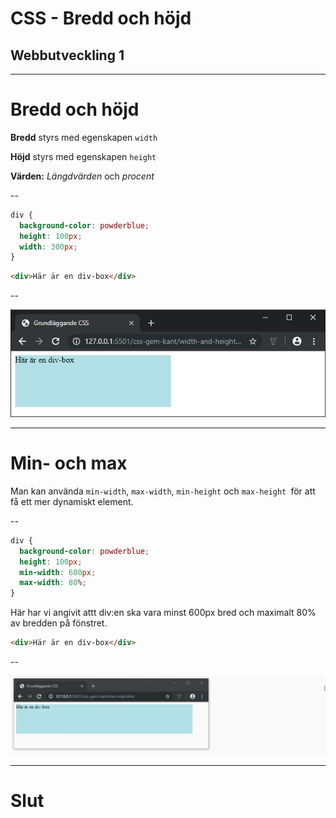 # CSS - Bredd och höjd

## Webbutveckling 1

---

# Bredd och höjd

**Bredd** styrs med egenskapen `width`

**Höjd** styrs med egenskapen `height`

**Värden:** *Längdvärden* och *procent*

--

```css [ ]
div {
  background-color: powderblue;
  height: 100px;
  width: 300px;
}
```

```html
<div>Här är en div-box</div>
```

--

![bredd](images/css-05-bredd.PNG)

---

# Min- och max

Man kan använda `min-width`, `max-width`, `min-height` och `max-height `för att få ett mer dynamiskt element.

--


```css [ ]
div {
  background-color: powderblue;
  height: 100px;
  min-width: 600px;
  max-width: 80%;
}
```

Här har vi angivit attt div:en ska vara minst 600px bred och maximalt 80% av bredden på fönstret.

```html
<div>Här är en div-box</div>
```

--

![min-max](images/css-05-min-max.gif)

---

# Slut
